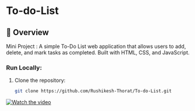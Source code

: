 # To-do-List

## 🚀 Overview
Mini Project : 
A simple To-Do List web application that allows users to add, delete, and mark tasks as completed. Built with HTML, CSS, and JavaScript.

### Run Locally:
1. Clone the repository:
   ```sh
   git clone https://github.com/Rushikesh-Thorat/To-do-List.git

   
[![Watch the video](https://img.youtube.com/vi/OMlE9ScmpiU/0.jpg)](https://www.youtube.com/watch?v=OMlE9ScmpiU)


